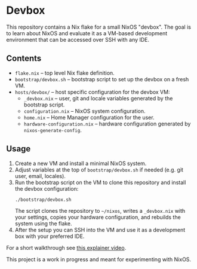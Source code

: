 # Devbox

This repository contains a Nix flake for a small NixOS "devbox". The goal is to learn
about NixOS and evaluate it as a VM-based development environment that can be
accessed over SSH with any IDE.

## Contents

- `flake.nix` – top level Nix flake definition.
- `bootstrap/devbox.sh` – bootstrap script to set up the devbox on a fresh VM.
- `hosts/devbox/` – host specific configuration for the devbox VM:
  - `_devbox.nix` – user, git and locale variables generated by the bootstrap script.
  - `configuration.nix` – NixOS system configuration.
  - `home.nix` – Home Manager configuration for the user.
  - `hardware-configuration.nix` – hardware configuration generated by `nixos-generate-config`.

## Usage

1. Create a new VM and install a minimal NixOS system.
2. Adjust variables at the top of `bootstrap/devbox.sh` if needed
   (e.g. git user, email, locales).
3. Run the bootstrap script on the VM to clone this repository and install the
   devbox configuration:
   ```bash
   ./bootstrap/devbox.sh
   ```
   The script clones the repository to `~/nixos`, writes a `_devbox.nix` with
   your settings, copies your hardware configuration, and rebuilds the system
   using the flake.
4. After the setup you can SSH into the VM and use it as a development box with
   your preferred IDE.

For a short walkthrough see [this explainer video](https://youtu.be/8CXBBitdjBU?si=5nMUPbqLpnTdaSWu).

This project is a work in progress and meant for experimenting with NixOS.
